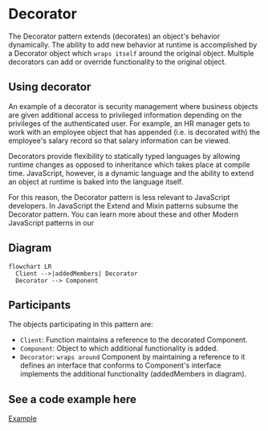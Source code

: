 # Decorator

The Decorator pattern extends (decorates) an object's behavior dynamically. The ability to add new behavior at runtime is accomplished by a Decorator object which `wraps itself` around the original object. Multiple decorators can add or override functionality to the original object.


## Using decorator

An example of a decorator is security management where business objects are given additional access to privileged information depending on the privileges of the authenticated user. For example, an HR manager gets to work with an employee object that has appended (i.e. is decorated with) the employee's salary record so that salary information can be viewed.

Decorators provide flexibility to statically typed languages by allowing runtime changes as opposed to inheritance which takes place at compile time. JavaScript, however, is a dynamic language and the ability to extend an object at runtime is baked into the language itself.

For this reason, the Decorator pattern is less relevant to JavaScript developers. In JavaScript the Extend and Mixin patterns subsume the Decorator pattern. You can learn more about these and other Modern JavaScript patterns in our

## Diagram

```mermaid
flowchart LR
  Client -->|addedMembers| Decorator
  Decorator --> Component
```

## Participants

The objects participating in this pattern are:

- `Client`: Function maintains a reference to the decorated Component.
- `Component`: Object to which additional functionality is added.
- `Decorator`: `wraps around` Component by maintaining a reference to it
defines an interface that conforms to Component's interface
implements the additional functionality (addedMembers in diagram).

## See a code example here
[Example](./decorator.ts)
